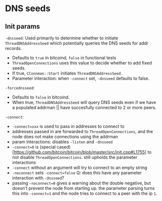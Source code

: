# DNS seeds

## Init params
`-dnsseed`: Used primarily to determine whether to initiate
  `ThreadDNSAddressSeed` which potentially queries the DNS seeds for addr
  records.
  * Defaults to `true` in bitcoind, `false` in functional tests
  * `ThreadOpenConnections` uses this value to decide whether to add fixed seeds.
  * If true, `CConnman::Start` initiates `ThreadDNSAddressSeed`.
  * Parameter interaction: when `-connect` set, `-dnsseed` defaults to false.

`-forcednsseed`:
  * Defaults to `false` in bitcoind.
  * When true, `ThreadDNSAddressSeed` will query DNS seeds even if we have
    a populated addrman || have succesfully connected to 2 or more peers.

`-connect`:
  * `-connect=xxx` is used to pass in addresses to connect to
  * addresses passed in are forwarded to `ThreadOpenConnections`, and the node
    does not make connections using the addrman
  * param interactions: disables `-listen` and `-dnsseed`
  * `-connect=0` is (special
    cased)[https://github.com/bitcoin/bitcoin/blob/master/src/init.cpp#L1755]
    to not disable `ThreadOpenConnections`. still upholds the parameter
    interactions
  * `-connect` without an argument will try to connect to an empty string
  * `-noconnect` sets `-connect=false`
  Q: does this have any parameter interaction with `-dnsseed`?
  * passing `-noconnect=0` gives a warning about the double negative, but
    doesn't prevent the node from starting up. the parameter parsing turns this
    into `-connect=1` and the node tries to connect to a peer with the ip `1`.
